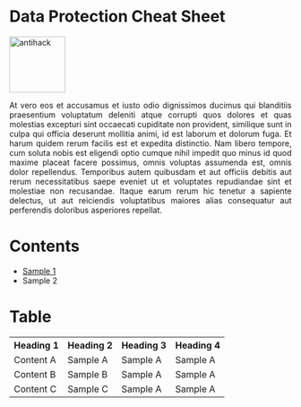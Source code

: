 # Data Protection Cheat Sheet

<img width="100" src="https://www.antihack.me/public/demoassets/images/logo.png" alt="antihack">
<p align="justify">At vero eos et accusamus et iusto odio dignissimos ducimus qui blanditiis praesentium voluptatum deleniti atque corrupti quos dolores et quas molestias excepturi sint occaecati cupiditate non provident, similique sunt in culpa qui officia deserunt mollitia animi, id est laborum et dolorum fuga. Et harum quidem rerum facilis est et expedita distinctio. Nam libero tempore, cum soluta nobis est eligendi optio cumque nihil impedit quo minus id quod maxime placeat facere possimus, omnis voluptas assumenda est, omnis dolor repellendus. Temporibus autem quibusdam et aut officiis debitis aut rerum necessitatibus saepe eveniet ut et voluptates repudiandae sint et molestiae non recusandae. Itaque earum rerum hic tenetur a sapiente delectus, ut aut reiciendis voluptatibus maiores alias consequatur aut perferendis doloribus asperiores repellat.</p>

# Contents
* [Sample 1](/README.md#data-protection-cheat-sheet)
* Sample 2

# Table

<table>
  <tr>
     <th>Heading 1</th>
     <th>Heading 2</th>
     <th>Heading 3</th>
     <th>Heading 4</th>
  </tr>
  <tr>
    <td>Content A</td>
    <td>Sample A</td>
    <td>Sample A</td>
    <td>Sample A</td>
  </tr>
  <tr>
    <td>Content B</td>
    <td>Sample B</td>
    <td>Sample A</td>
    <td>Sample A</td>
  </tr>
  <tr>
    <td>Content C</td>
    <td>Sample C</td>
    <td>Sample A</td>
    <td>Sample A</td>
  </tr>
</table>

